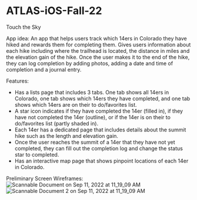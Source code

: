 # ATLAS-iOS-Fall-22

Touch the Sky

App idea: An app that helps users track which 14ers in Colorado they have hiked and rewards them for completing them. Gives users information about each hike including where the trailhead is located, the distance in miles and the elevation gain of the hike. Once the user makes it to the end of the hike, they can log completion by adding photos, adding a date and time of completion and a journal entry.

Features: 
-   Has a lists page that includes 3 tabs. One tab shows all 14ers in Colorado, one tab shows which 14ers they have completed, and one tab shows which 14ers are on their to do/favorites list.
-   A star icon indicates if they have completed the 14er (filled in), if they have not completed the 14er (outline), or if the 14er is on their to do/favorites list (partly shaded in).
-   Each 14er has a dedicated page that includes details about the summit hike such as the length and elevation gain.
-   Once the user reaches the summit of a 14er that they have not yet completed, they can fill out the completion log and change the status star to completed.
-   Has an interactive map page that shows pinpoint locations of each 14er in Colorado.

Preliminary Screen Wireframes:
![Scannable Document on Sep 11, 2022 at 11_19_09 AM](https://user-images.githubusercontent.com/75700280/189541024-78d443d0-9599-49e5-a8f1-1a16ec415df9.png)
![Scannable Document 2 on Sep 11, 2022 at 11_19_09 AM](https://user-images.githubusercontent.com/75700280/189541065-cd87c3c3-ff3f-4d47-a04a-ca1efd589e15.png)
